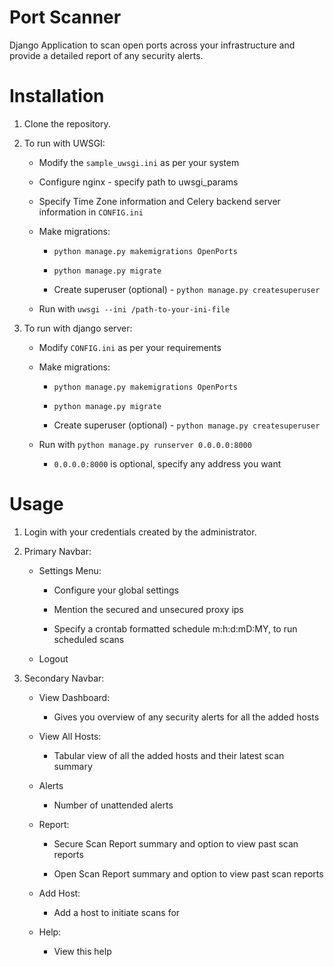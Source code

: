# Port Scanner
Django Application to scan open ports across your infrastructure and provide a detailed report of any security alerts.

# Installation

1) Clone the repository.

2) To run with UWSGI: 
    
    - Modify the ```sample_uwsgi.ini``` as per your system
    
    - Configure nginx - specify path to uwsgi_params
    
    - Specify Time Zone information and Celery backend server information in ```CONFIG.ini```
    
    - Make migrations:
        
        * ```python manage.py makemigrations OpenPorts```
        
        * ```python manage.py migrate```
        
        * Create superuser (optional) - ```python manage.py createsuperuser```

    - Run with ```uwsgi --ini /path-to-your-ini-file```

3) To run with django server:
    
    - Modify ```CONFIG.ini``` as per your requirements
    
    - Make migrations:
        
        * ```python manage.py makemigrations OpenPorts```
        
        * ```python manage.py migrate```
        
        * Create superuser (optional) - ```python manage.py createsuperuser```

    - Run with ```python manage.py runserver 0.0.0.0:8000```

        * ```0.0.0.0:8000``` is optional, specify any address you want

# Usage

1) Login with your credentials created by the administrator.

2) Primary Navbar:
    
    * Settings Menu:
        
        - Configure your global settings
        
        - Mention the secured and unsecured proxy ips
        
        - Specify a crontab formatted schedule m:h:d:mD:MY, to run scheduled scans
    
    * Logout

3) Secondary Navbar:
    
    * View Dashboard:
    
        - Gives you overview of any security alerts for all the added hosts
    
    * View All Hosts:
    
        - Tabular view of all the added hosts and their latest scan summary
    
    * Alerts
    
        - Number of unattended alerts
    
    * Report:
    
        - Secure Scan Report summary and option to view past scan reports
    
        - Open Scan Report summary and option to view past scan reports
    
    * Add Host:
    
        - Add a host to initiate scans for
    
    * Help:
    
        - View this help
